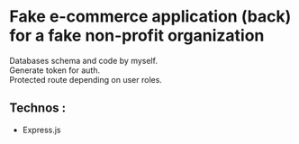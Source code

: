 # Fake e-commerce application (back) for a fake non-profit organization


Databases schema and code by myself.\
Generate token for auth.\
Protected route depending on user roles.

## Technos : 
- Express.js 
